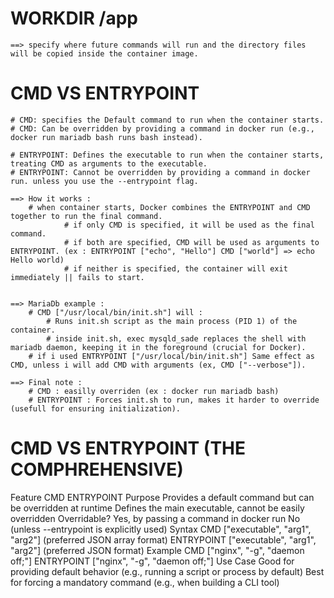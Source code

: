 # WORKDIR /app
	==> specify where future commands will run and the directory files will be copied inside the container image.

# CMD VS ENTRYPOINT
	# CMD: specifies the Default command to run when the container starts.
	# CMD: Can be overridden by providing a command in docker run (e.g., docker run mariadb bash runs bash instead).

	# ENTRYPOINT: Defines the executable to run when the container starts, treating CMD as arguments to the executable.
	# ENTRYPOINT: Cannot be overridden by providing a command in docker run. unless you use the --entrypoint flag.

	==> How it works :
	    # when container starts, Docker combines the ENTRYPOINT and CMD together to run the final command.
				# if only CMD is specified, it will be used as the final command.
				# if both are specified, CMD will be used as arguments to ENTRYPOINT. (ex : ENTRYPOINT ["echo", "Hello"] CMD ["world"] => echo Hello world)
				# if neither is specified, the container will exit immediately || fails to start.


	==> MariaDb example :
		# CMD ["/usr/local/bin/init.sh"] will :
			# Runs init.sh script as the main process (PID 1) of the container.
			# inside init.sh, exec mysqld_sade replaces the shell with mariadb daemon, keeping it in the foreground (crucial for Docker).
		# if i used ENTRYPOINT ["/usr/local/bin/init.sh"] Same effect as CMD, unless i will add CMD with arguments (ex, CMD ["--verbose"]).

	==> Final note :
		# CMD : easilly overriden (ex : docker run mariadb bash)
		# ENTRYPOINT : Forces init.sh to run, makes it harder to override (usefull for ensuring initialization).


   # CMD VS ENTRYPOINT (THE COMPHREHENSIVE) 

Feature			CMD																								ENTRYPOINT
Purpose			Provides a default command but can be overridden at runtime	Defines the main executable, 		cannot be easily overridden
Overridable?	Yes, by passing a command in docker run															No (unless --entrypoint is explicitly used)
Syntax			CMD ["executable", "arg1", "arg2"] (preferred JSON array format)								ENTRYPOINT ["executable", "arg1", "arg2"] (preferred JSON format)
Example			CMD ["nginx", "-g", "daemon off;"]																ENTRYPOINT ["nginx", "-g", "daemon off;"]
Use Case		Good for providing default behavior (e.g., running a script or process by default)				Best for forcing a mandatory command (e.g., when building a CLI tool)
		